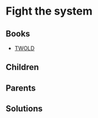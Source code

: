 # Fight the system

## Books

* [TWOLD](../books/twold.md)

## Children



## Parents



## Solutions

